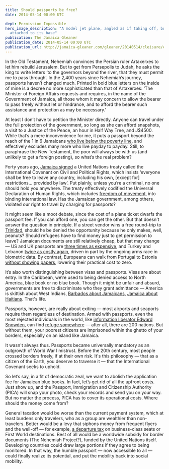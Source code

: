 ```yaml
---
title: Should passports be free?
date: 2014-05-14 00:00 UTC

dept: Permission Impossible
hero_image_description: "A model jet plane, angled as if taking off, but
  attached to its base"
publication: The Jamaica Gleaner
publication_date: 2014-05-14 00:00 UTC
publication_url: http://jamaica-gleaner.com/gleaner/20140514/cleisure/cleisure2.html
---
```


In the Old Testament, Nehemiah convinces the Persian ruler Artaxerxes to let him
rebuild Jerusalem. But to get from Persepolis to Judah, he asks the king to
write letters ‘to the governors beyond the river, that they must permit me to
pass through’. In the 2,400 years since Nehemiah’s journey, passports haven’t
changed much. Printed in bold blue letters on the inside of mine is a decree no
more sophisticated than that of Artaxerxes: ‘The Minister of Foreign Affairs
requests and requires, in the name of the Government of Jamaica, all those whom
it may concern to allow the bearer to pass freely without let or hindrance, and
to afford the bearer such assistance and protection as may be necessary.’

At least I don’t have to petition the Minister directly. Anyone can travel under
the full protection of the government, so long as she can afford snapshots, a
visit to a Justice of the Peace, an hour in Half Way Tree, and J$4500. While
that’s a mere inconvenience for me, it puts a passport beyond the reach of the 1
in 6 Jamaicans [who live below the poverty line][1], and effectively excludes
many more who live payday to payday. Still, to paraphrase the New Testament, the
poor will always be with us (and unlikely to get a foreign posting), so what’s
the real problem?

Forty years ago, [Jamaica signed][2] a United Nations treaty called the
International Covenant on Civil and Political Rights, which insists ‘everyone
shall be free to leave any country, including his own, [except for]
restrictions... provided by law’. Put plainly, unless you’re a criminal, no one
should hold you anywhere. The treaty effectively codified the Universal
Declaration of Human Rights, which includes [freedom of movement][3], into
binding international law. Has the Jamaican government, among others, violated
our right to travel by charging for passports?

It might seem like a moot debate, since the cost of a plane ticket dwarfs the
passport fee. If you can afford one, you can get the other. But that doesn't
answer the question in principle. If a street vendor wins a free round-trip to
[Trinidad][4], should he be denied the opportunity because he only makes, well,
peanuts? Should refugees have to find money just to get permission to leave?
Jamaican documents are still relatively cheap, but that may change — US and UK
passports are [three times as expensive][5], and Turkey and Lebanon [twice as
costly again][6], driven in part by the ongoing arms race in biometric data. By
contrast, Europeans can walk from Portugal to Estonia [without showing
papers][7], lowering their practical cost to zero.

It’s also worth distinguishing between visas and passports. Visas are about
entry. In the Caribbean, we’re used to being denied access to North America,
blue book or no blue book. Though it might be unfair and absurd, governments are
free to discriminate who they grant admittance — America is skittish about West
Indians, [Barbados about Jamaicans][8], [Jamaica about Haitians][9]. That's
life.

Passports, however, are really about exiting — most airports and seaports
require them regardless of destination. Armed with passports, even the most
rejected individuals in the world, like [information liberator Edward
Snowden][10], can find [refuge somewhere][11] — after all, there are 200
nations. But without them, your poorest citizens are imprisoned within the
ghetto of your borders, especially on an island like Jamaica.

It wasn't always thus. Passports became universally mandatory as an outgrowth of
World War I mistrust. Before the 20th century, most people crossed borders
freely, if at their own risk. It's this philosophy — that as a citizen of the
Earth, you deserve to traverse it — that the International Covenant seeks to
uphold.

So let’s say, in a fit of democratic zeal, we want to abolish the application
fee for Jamaican blue books. In fact, let’s get rid of all the upfront costs.
Just show up, and the Passport, Immigration and Citizenship Authority (PICA)
will snap your photo, check your records and send you on your way. But no matter
the process, PICA has to cover its operational costs. Where should the money
come from?

General taxation would be worse than the current payment system, which at least
burdens only travelers, who as a group are wealthier than non-travelers. Better
would be a levy that siphons money from frequent flyers and the well-off — for
example, [a departure tax][12] on business-class seats or First World
destinations. Best of all would be a worldwide subsidy for border documents (The
Nehemiah Project?), funded by the United Nations itself. Developing countries
could draw large portions if they agree to being monitored. In that way, the
humble passport — now accessible to all — could finally realize its potential,
and put the mobility back into social mobility.

[1]: http://www.pioj.gov.jm/Portals/0/Social_Sector/IOM-MigrationinJamaica2010_FINAL_311012.pdf
[2]: https://en.wikipedia.org/wiki/International_Covenant_on_Civil_and_Political_Rights#Parties_to_the_covenant
[3]: https://en.wikipedia.org/wiki/Freedom_of_movement#United_Nations_Declaration
[4]: http://www.doyouneedvisa.com/passport/Jamaica
[5]: http://travel.state.gov/content/passports/english/passports/information/costs.html
[6]: https://en.wikipedia.org/wiki/Turkish_passport
[7]: https://en.wikipedia.org/wiki/Schengen_Area
[8]: http://jamaica-gleaner.com/gleaner/20130308/news/news5.html
[9]: http://www.antiguaobserver.com/jamaica-immigration-haitian-refugees-sent-back-home/
[10]: http://www.theguardian.com/uk-news/2014/may/09/westminster-may-have-to-concede-edward-snowden-had-a-point
[11]: https://en.wikipedia.org/wiki/Edward_Snowden
[12]: https://en.wikipedia.org/wiki/Departure_tax

